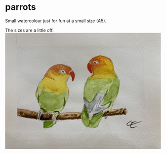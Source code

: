 # parrots

Small watercolour just for fun at a small size (A5).

The sizes are a little off.
![Alt text](IMG_4419.jpeg)
